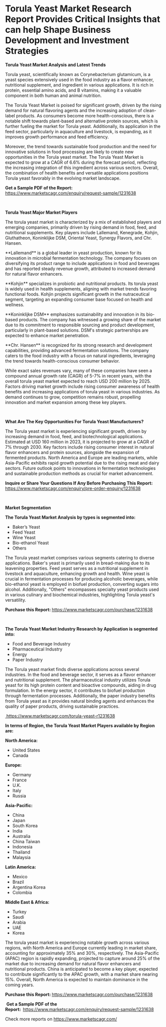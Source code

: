 <p><h1>Torula Yeast Market Research Report Provides Critical Insights that can help Shape Business Development and Investment Strategies</h1></p><p><strong>Torula Yeast Market Analysis and Latest Trends</strong></p>
<p><p>Torula yeast, scientifically known as Corynebacterium glutamicum, is a yeast species extensively used in the food industry as a flavor enhancer, nutritional supplement, and ingredient in various applications. It is rich in protein, essential amino acids, and B vitamins, making it a valuable component in both human and animal nutrition.</p><p>The Torula Yeast Market is poised for significant growth, driven by the rising demand for natural flavoring agents and the increasing adoption of clean-label products. As consumers become more health-conscious, there is a notable shift towards plant-based and alternative protein sources, which is further fueling the market for Torula yeast. Additionally, its application in the feed sector, particularly in aquaculture and livestock, is expanding, as it improves growth performance and feed efficiency.</p><p>Moreover, the trend towards sustainable food production and the need for innovative solutions in food processing are likely to create new opportunities in the Torula yeast market. The Torula Yeast Market is expected to grow at a CAGR of 6.6% during the forecast period, reflecting the increasing integration of this ingredient across various sectors. Overall, the combination of health benefits and versatile applications positions Torula yeast favorably in the evolving market landscape.</p></p>
<p><strong>Get a Sample PDF of the Report:&nbsp;</strong> <a href="https://www.marketscagr.com/enquiry/request-sample/1231638?utm_campaign=3506&utm_medium=2&utm_source=Github&utm_content=ia&utm_term=07042025&utm_id=torula-yeast">https://www.marketscagr.com/enquiry/request-sample/1231638</a></p>
<p>&nbsp;</p>
<p><strong>Torula Yeast Major Market Players</strong></p>
<p><p>The torula yeast market is characterized by a mix of established players and emerging companies, primarily driven by rising demand in food, feed, and nutritional supplements. Key players include Lallemand, Kenegrade, Kohjin, Gluthatheon, Koninklijke DSM, Oriental Yeast, Synergy Flavors, and Chr. Hansen.</p><p>**Lallemand** is a global leader in yeast production, known for its innovation in microbial fermentation technology. The company focuses on diversifying its product range to include applications in food and beverages and has reported steady revenue growth, attributed to increased demand for natural flavor enhancers.</p><p>**Kohjin** specializes in probiotic and nutritional products. Its torula yeast is widely used in health supplements, aligning with market trends favoring functional foods. Kohjin projects significant growth in the nutraceutical segment, targeting an expanding consumer base focused on health and wellness.</p><p>**Koninklijke DSM** emphasizes sustainability and innovation in its bio-based products. The company has witnessed a growing share of the market due to its commitment to responsible sourcing and product development, particularly in plant-based solutions. DSM's strategic partnerships are expected to enhance market penetration.</p><p>**Chr. Hansen** is recognized for its strong research and development capabilities, providing advanced fermentation solutions. The company caters to the food industry with a focus on natural ingredients, leveraging the trend towards health-conscious consumer behavior.</p><p>While exact sales revenues vary, many of these companies have seen a compound annual growth rate (CAGR) of 5-7% in recent years, with the overall torula yeast market expected to reach USD 200 million by 2025. Factors driving market growth include rising consumer awareness of health benefits and increasing applications of torula yeast in various industries. As demand continues to grow, competition remains robust, propelling innovation and market expansion among these key players.</p></p>
<p>&nbsp;</p>
<p><strong>What Are The Key Opportunities For Torula Yeast Manufacturers?</strong></p>
<p><p>The Torula yeast market is experiencing significant growth, driven by increasing demand in food, feed, and biotechnological applications. Estimated at USD 160 million in 2023, it is projected to grow at a CAGR of 7% through 2030. Key factors include rising consumer interest in natural flavor enhancers and protein sources, alongside the expansion of fermented products. North America and Europe are leading markets, while Asia-Pacific exhibits rapid growth potential due to the rising meat and dairy sectors. Future outlook points to innovations in fermentation technologies and sustainable production methods as crucial for market advancement.</p></p>
<p><strong>Inquire or Share Your Questions If Any Before Purchasing This Report:</strong> <a href="https://www.marketscagr.com/enquiry/pre-order-enquiry/1231638?utm_campaign=3506&utm_medium=2&utm_source=Github&utm_content=ia&utm_term=07042025&utm_id=torula-yeast">https://www.marketscagr.com/enquiry/pre-order-enquiry/1231638</a></p>
<p>&nbsp;</p>
<p><strong>Market Segmentation</strong></p>
<p><strong>The Torula Yeast Market Analysis by types is segmented into:</strong></p>
<p><ul><li>Baker’s Yeast</li><li>Feed Yeast</li><li>Wine Yeast</li><li>Bio-ethanol Yeast</li><li>Others</li></ul></p>
<p><p>The Torula yeast market comprises various segments catering to diverse applications. Baker's yeast is primarily used in bread-making due to its leavening properties. Feed yeast serves as a nutritional supplement in livestock and aquaculture, enhancing growth and health. Wine yeast is crucial in fermentation processes for producing alcoholic beverages, while bio-ethanol yeast is employed in biofuel production, converting sugars into alcohol. Additionally, "Others" encompasses specialty yeast products used in various culinary and biochemical industries, highlighting Torula yeast's versatility.</p></p>
<p><strong>Purchase this Report:&nbsp;</strong><a href="https://www.marketscagr.com/purchase/1231638?utm_campaign=3506&utm_medium=2&utm_source=Github&utm_content=ia&utm_term=07042025&utm_id=torula-yeast">https://www.marketscagr.com/purchase/1231638</a></p>
<p>&nbsp;</p>
<p><strong>The Torula Yeast Market Industry Research by Application is segmented into:</strong></p>
<p><ul><li>Food and Beverage Industry</li><li>Pharmaceutical Industry</li><li>Energy</li><li>Paper Industry</li></ul></p>
<p><p>The Torula yeast market finds diverse applications across several industries. In the food and beverage sector, it serves as a flavor enhancer and nutritional supplement. The pharmaceutical industry utilizes Torula yeast for its high protein content and bioactive compounds, aiding in drug formulation. In the energy sector, it contributes to biofuel production through fermentation processes. Additionally, the paper industry benefits from Torula yeast as it provides natural binding agents and enhances the quality of paper products, driving sustainable practices.</p></p>
<p><a href="https://www.marketscagr.com/torula-yeast-r1231638?utm_campaign=3506&utm_medium=2&utm_source=Github&utm_content=ia&utm_term=07042025&utm_id=torula-yeast">&nbsp;https://www.marketscagr.com/torula-yeast-r1231638</a></p>
<p><strong>In terms of Region, the Torula Yeast Market Players available by Region are:</strong></p>
<p>
    <p> <strong> North America: </strong>
        <ul>
            <li>United States</li>
            <li>Canada</li>
        </ul>
        </p> 
    <p> <strong> Europe: </strong>
        <ul>
            <li>Germany</li>
            <li>France</li>
            <li>U.K.</li>
            <li>Italy</li>
            <li>Russia</li>
        </ul>
        </p> 
    <p> <strong> Asia-Pacific: </strong>
        <ul>
            <li>China</li>
            <li>Japan</li>
            <li>South Korea</li>
            <li>India</li>
            <li>Australia</li>
            <li>China Taiwan</li>
            <li>Indonesia</li>
            <li>Thailand</li>
            <li>Malaysia</li>
        </ul>
        </p> 
    <p> <strong> Latin America: </strong>
        <ul>
            <li>Mexico</li>
            <li>Brazil</li>
            <li>Argentina Korea</li>
            <li>Colombia</li>
        </ul>
        </p> 
    <p> <strong> Middle East & Africa: </strong>
        <ul>
            <li>Turkey</li>
            <li>Saudi</li>
            <li>Arabia</li>
            <li>UAE</li>
            <li>Korea</li>
        </ul>
    </p>
    </p>
<p><p>The torula yeast market is experiencing notable growth across various regions, with North America and Europe currently leading in market share, accounting for approximately 35% and 30%, respectively. The Asia-Pacific (APAC) region is rapidly expanding, projected to capture around 25% of the market due to increasing demand for natural flavor enhancers and nutritional products. China is anticipated to become a key player, expected to contribute significantly to the APAC growth, with a market share nearing 15%. Overall, North America is expected to maintain dominance in the coming years.</p></p>
<p><strong>Purchase this Report: </strong><a href="https://www.marketscagr.com/purchase/1231638?utm_campaign=3506&utm_medium=2&utm_source=Github&utm_content=ia&utm_term=07042025&utm_id=torula-yeast">https://www.marketscagr.com/purchase/1231638</a></p>
<p>&nbsp;<strong>Get a Sample PDF of the Report:&nbsp;&nbsp;</strong><a href="https://www.marketscagr.com/enquiry/request-sample/1231638?utm_campaign=3506&utm_medium=2&utm_source=Github&utm_content=ia&utm_term=07042025&utm_id=torula-yeast">https://www.marketscagr.com/enquiry/request-sample/1231638</a></p>
<p><strong></strong></p>
<p>Check more reports on <a href="https://www.marketscagr.com/?utm_campaign=3506&utm_medium=2&utm_source=Github&utm_content=ia&utm_term=07042025&utm_id=torula-yeast">https://www.marketscagr.com/</a></p>